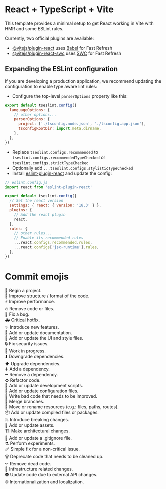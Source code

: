 # React + TypeScript + Vite

This template provides a minimal setup to get React working in Vite with HMR and some ESLint rules.

Currently, two official plugins are available:

- [@vitejs/plugin-react](https://github.com/vitejs/vite-plugin-react/blob/main/packages/plugin-react/README.md) uses [Babel](https://babeljs.io/) for Fast Refresh
- [@vitejs/plugin-react-swc](https://github.com/vitejs/vite-plugin-react-swc) uses [SWC](https://swc.rs/) for Fast Refresh

## Expanding the ESLint configuration

If you are developing a production application, we recommend updating the configuration to enable type aware lint rules:

- Configure the top-level `parserOptions` property like this:

```js
export default tseslint.config({
  languageOptions: {
    // other options...
    parserOptions: {
      project: ['./tsconfig.node.json', './tsconfig.app.json'],
      tsconfigRootDir: import.meta.dirname,
    },
  },
})
```

- Replace `tseslint.configs.recommended` to `tseslint.configs.recommendedTypeChecked` or `tseslint.configs.strictTypeChecked`
- Optionally add `...tseslint.configs.stylisticTypeChecked`
- Install [eslint-plugin-react](https://github.com/jsx-eslint/eslint-plugin-react) and update the config:

```js
// eslint.config.js
import react from 'eslint-plugin-react'

export default tseslint.config({
  // Set the react version
  settings: { react: { version: '18.3' } },
  plugins: {
    // Add the react plugin
    react,
  },
  rules: {
    // other rules...
    // Enable its recommended rules
    ...react.configs.recommended.rules,
    ...react.configs['jsx-runtime'].rules,
  },
})
```

# Commit emojis
:tada: 							Begin a project.<br/>
:art: 							 Improve structure / format of the code.<br/>
:zap: 							 Improve performance.<br/>
:fire: 							Remove code or files.<br/>
:bug:							  Fix a bug.<br/>
:ambulance:						Critical hotfix.<br/>
:sparkles: 						Introduce new features.<br/>
:memo: 							Add or update documentation.<br/>
:lipstick:      				Add or update the UI and style files.<br/>
:lock: 							Fix security issues.<br/>
:construction:					Work in progress.<br/>
:arrow_down:					Downgrade dependencies.<br/>
:arrow_up:						Upgrade dependencies.<br/>
:heavy_plus_sign:				Add a dependency.<br/>
:heavy_minus_sign:				Remove a dependency.<br/>
:recycle:						Refactor code.<br/>
:hammer:						Add or update development scripts.<br/>
:wrench:						Add or update configuration files.<br/>
:poop:							Write bad code that needs to be improved.<br/>
:twisted_rightwards_arrows:		Merge branches.<br/>
:truck:							Move or rename resources (e.g.: files, paths, routes).<br/>
:package:						Add or update compiled files or packages.<br/>
:boom:							Introduce breaking changes.<br/>
:bento:							Add or update assets.<br/>
:building_construction:			Make architectural changes.<br/>
:see_no_evil:					Add or update a .gitignore file.<br/>
:alembic:						Perform experiments.<br/>
:adhesive_bandage:				Simple fix for a non-critical issue.<br/>
:wastebasket:					Deprecate code that needs to be cleaned up.<br/>
:coffin: 						Remove dead code.<br/>
:bricks:						Infrastructure related changes.<br/>
:alien:							Update code due to external API changes.<br/>
:globe_with_meridians:			Internationalization and localization.<br/>


